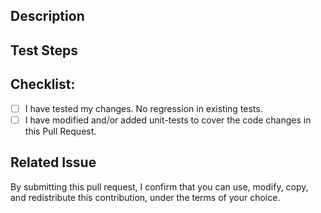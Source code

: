 <!--- Title -->

Description
-----------
<!--- Describe your changes in detail. -->

Test Steps
-----------
<!-- Describe the steps to reproduce. -->

Checklist:
----------
<!--- Go over all the following points, and put an `x` in all the boxes that apply. -->
<!--- If you're unsure about any of these, don't hesitate to ask. We're here to help! -->
- [ ] I have tested my changes. No regression in existing tests.
- [ ] I have modified and/or added unit-tests to cover the code changes in this Pull Request.

Related Issue
-----------
<!-- If any, please provide issue ID. -->


By submitting this pull request, I confirm that you can use, modify, copy, and redistribute this contribution, under the terms of your choice.
